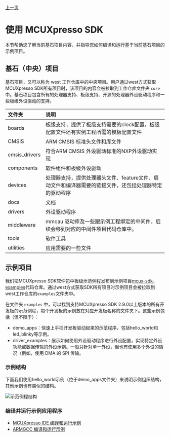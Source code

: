 [上一页](../README_CN.md)
# 使用 MCUXpresso SDK
本节帮助您了解当前基石项目内容，并指导您如何编译和运行基于当前基石项目的示例项目。

## 基石（中央）项目
基石项目，又可以称为 west 工作仓库中的中央项目。用户通过west方式获取MCUXpresso SDK所有项目时，该项目的内容会被拉取到工作仓库文件夹 `core` 中。基石项目包含所有的处理器支持、板级支持、开源的处理器外设驱动程序和一些板级外设驱动的支持。

|文件夹 |说明 |
| :--------- | :-------- |
| boards | 板级支持，提供了板级支持需要的clock配置，板级配置文件还有实例工程所需的模板配置文件 |
| CMSIS | ARM CMSIS 标准头文件和库文件 |
| cmsis_drivers | 符合ARM CMSIS 外设驱动标准的NXP外设驱动实现 |
| components | 软件组件和板级外设驱动 |
| devices | 处理器支持，提供处理器头文件、feature文件、启动文件和编译器需要的链接文件，还包括处理器特定的驱动程序 |
| docs | 文档 |
| drivers | 外设驱动程序 |
| middleware | mmcau 驱动库及一些跟示例工程绑定的中间件，后续会移到对应的中间件项目代码仓库中。 |
| tools | 软件工具 |
| utilities | 应用需要的一些文件 |

## 示例项目

我们把MCUXpresso SDK软件包中板级示范例程发布到示例项目[mcux-sdk-examples](https://github.com/NXPmicro/mcux-sdk-examples)代码仓库。通过west方式获取SDK所有项目时示例项目会被拉取到west工作仓库的`examples`文件夹中。

在文件夹 `examples` 中，可以找到支持MCUXpresso SDK 2.9.0以上版本的所有开发板的示范例程，每个开发板的示例放在对应开发板名称的文件夹下。这些示例包括（但不限于）：

* demo_apps：快速上手把开发板驱动起来的示范程序，包括hello_world和led_blinky等示例。
* driver_examples：展示如何使用外设驱动程序进行外设配置，实现特定外设功能或数据传输的外设示例。一般只针对单一外设，但也有使用多个外设的情况（例如，使用 DMA 的 SPI 传输。

### 示例结构

下面我们使用hello_world示例（位于demo_apps文件夹）来说明示例组织结构，其他示例也有类似的结构。

![示范例程结构](Getting_Started/images/example_structure.png)

### 编译并运行示例应用程序

* [MCUXpresso IDE 编译和运行示例](run_a_project_using_mcux_CN.md)
* [ARMGCC 编译和运行示例](run_a_project_using_armgcc_CN.md)